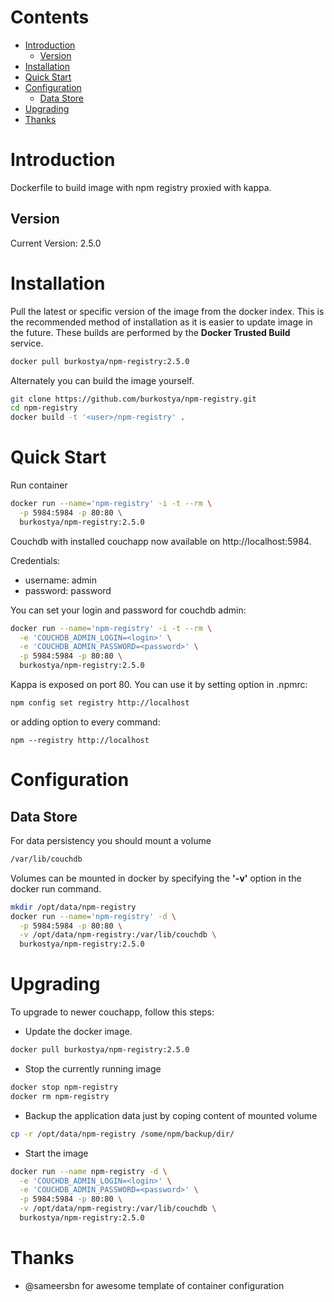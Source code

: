 # Contents
- [Introduction](#introduction)
    - [Version](#version)
- [Installation](#installation)
- [Quick Start](#quick-start)
- [Configuration](#configuration)
    - [Data Store](#data-store)
- [Upgrading](#upgrading)
- [Thanks](#thanks)

# Introduction
Dockerfile to build image with npm registry proxied with kappa.

## Version
Current Version: 2.5.0

# Installation

Pull the latest or specific version of the image from the docker index.
This is the recommended method of installation as it is easier to update image
in the future.
These builds are performed by the **Docker Trusted Build** service.

```bash
docker pull burkostya/npm-registry:2.5.0
```

Alternately you can build the image yourself.

```bash
git clone https://github.com/burkostya/npm-registry.git
cd npm-registry
docker build -t '<user>/npm-registry' .
```

# Quick Start
Run container

```bash
docker run --name='npm-registry' -i -t --rm \
  -p 5984:5984 -p 80:80 \
  burkostya/npm-registry:2.5.0
```

Couchdb with installed couchapp now available on http://localhost:5984.

Credentials:

* username: admin
* password: password

You can set your login and password for couchdb admin:

```bash
docker run --name='npm-registry' -i -t --rm \
  -e 'COUCHDB_ADMIN_LOGIN=<login>' \
  -e 'COUCHDB_ADMIN_PASSWORD=<password>' \
  -p 5984:5984 -p 80:80 \
  burkostya/npm-registry:2.5.0
```

Kappa is exposed on port 80. You can use it by setting option in .npmrc:

```bash
npm config set registry http://localhost
```

or adding option to every command:

```
npm --registry http://localhost
```

# Configuration

## Data Store
For data persistency you should mount a volume

```bash
/var/lib/couchdb
```

Volumes can be mounted in docker by specifying the **'-v'**
option in the docker run command.

```bash
mkdir /opt/data/npm-registry
docker run --name='npm-registry' -d \
  -p 5984:5984 -p 80:80 \
  -v /opt/data/npm-registry:/var/lib/couchdb \
  burkostya/npm-registry:2.5.0

```

# Upgrading

To upgrade to newer couchapp, follow this steps:

- Update the docker image.

```bash
docker pull burkostya/npm-registry:2.5.0
```

- Stop the currently running image

```bash
docker stop npm-registry
docker rm npm-registry
```

- Backup the application data just by coping content of mounted volume

```bash
cp -r /opt/data/npm-registry /some/npm/backup/dir/
```

- Start the image

```bash
docker run --name npm-registry -d \
  -e 'COUCHDB_ADMIN_LOGIN=<login>' \
  -e 'COUCHDB_ADMIN_PASSWORD=<password>' \
  -p 5984:5984 -p 80:80 \
  -v /opt/data/npm-registry:/var/lib/couchdb \
  burkostya/npm-registry:2.5.0
```

# Thanks

* @sameersbn for awesome template of container configuration
